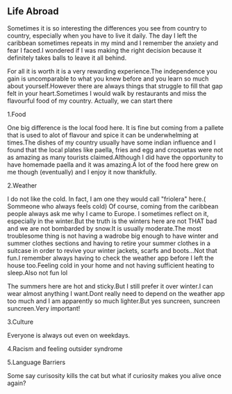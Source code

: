 ## Life Abroad

Sometimes it is so interesting the differences you see from country to country, especially when you have to live it daily.
The day I left the caribbean sometimes repeats in my mind and I remember the anxiety and fear I faced.I wondered if I was making the right
decision because it definitely takes balls to leave it all behind.

For all it is worth it is a very rewarding experience.The independence you gain is uncomparable to what you knew before and you learn so much about yourself.However there are always things that struggle to fill that gap felt in your heart.Sometimes I would walk by restaurants and miss the flavourful food of my country. Actually, we can start there

1.Food

One big difference is the local food here. It is fine but coming from a pallete that is used to alot of flavour and spice it can be underwhelming at times.The dishes of my country usually have some indian influence and I found that the local plates like paella, fries and egg and croquetas were not as amazing as many tourists claimed.Although I did have the opportunity to have homemade paella and it was amazing.A lot of the food here grew on me though (eventually) and I enjoy it now thankfully.

2.Weather

I do not like the cold. In fact, I am one they would call "friolera" here.( Sommeone who always feels cold)
Of course, coming from the caribbean people always ask me why I came to Europe. I sometimes reflect on it, especially in the winter.But the truth is
the winters here are not THAT bad and we are not bombarded by snow.It is usually moderate.The most troublesome thing is not having a wadrobe big enough to have winter and summer clothes sections and having to retire your summer clothes in a suitcase in order to revive your winter jackets, scarfs and boots...Not that fun.I remember always having to check the weather app before I left the house too.Feeling cold in your home and not having sufficient heating to sleep.Also not fun lol

The summers here are hot and sticky.But I still prefer it over winter.I can wear almost anything I want.Dont really need to depend on the weather app too much and I am apparently so much lighter.But yes suncreen, suncreen suncreen.Very important!

3.Culture

Everyone is always out even on weekdays.

4.Racism and feeling outsider syndrome

5.Language Barriers

Some say curisosity kills the cat but what if curiosity makes you alive once again?
